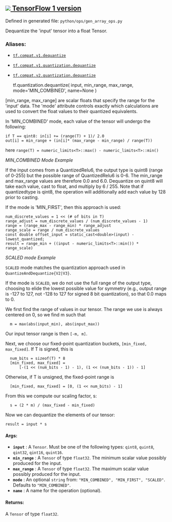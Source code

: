 [ ![](https://tensorflow.google.cn/images/tf_logo_32px.png) TensorFlow 1
version](/versions/r1.15/api_docs/python/tf/quantization/dequantize)  
---  
  
Defined in generated file: `python/ops/gen_array_ops.py`

Dequantize the 'input' tensor into a float Tensor.

### Aliases:

  * [`tf.compat.v1.dequantize`](/api_docs/python/tf/quantization/dequantize)
  * [`tf.compat.v1.quantization.dequantize`](/api_docs/python/tf/quantization/dequantize)
  * [`tf.compat.v2.quantization.dequantize`](/api_docs/python/tf/quantization/dequantize)

    
    
    tf.quantization.dequantize(
        input,
        min_range,
        max_range,
        mode='MIN_COMBINED',
        name=None
    )
    

[min_range, max_range] are scalar floats that specify the range for the
'input' data. The 'mode' attribute controls exactly which calculations are
used to convert the float values to their quantized equivalents.

In 'MIN_COMBINED' mode, each value of the tensor will undergo the following:

    
    
    if T == qint8: in[i] += (range(T) + 1)/ 2.0
    out[i] = min_range + (in[i]* (max_range - min_range) / range(T))
    

here `range(T) = numeric_limits<T>::max() - numeric_limits<T>::min()`

_MIN_COMBINED Mode Example_

If the input comes from a QuantizedRelu6, the output type is quint8 (range of
0-255) but the possible range of QuantizedRelu6 is 0-6. The min_range and
max_range values are therefore 0.0 and 6.0. Dequantize on quint8 will take
each value, cast to float, and multiply by 6 / 255. Note that if quantizedtype
is qint8, the operation will additionally add each value by 128 prior to
casting.

If the mode is 'MIN_FIRST', then this approach is used:

    
    
    num_discrete_values = 1 << (# of bits in T)
    range_adjust = num_discrete_values / (num_discrete_values - 1)
    range = (range_max - range_min) * range_adjust
    range_scale = range / num_discrete_values
    const double offset_input = static_cast<double>(input) - lowest_quantized;
    result = range_min + ((input - numeric_limits<T>::min()) * range_scale)
    

_SCALED mode Example_

`SCALED` mode matches the quantization approach used in
`QuantizeAndDequantize{V2|V3}`.

If the mode is `SCALED`, we do not use the full range of the output type,
choosing to elide the lowest possible value for symmetry (e.g., output range
is -127 to 127, not -128 to 127 for signed 8 bit quantization), so that 0.0
maps to 0.

We first find the range of values in our tensor. The range we use is always
centered on 0, so we find m such that

    
    
      m = max(abs(input_min), abs(input_max))
    

Our input tensor range is then `[-m, m]`.

Next, we choose our fixed-point quantization buckets, `[min_fixed,
max_fixed]`. If T is signed, this is

    
    
      num_bits = sizeof(T) * 8
      [min_fixed, max_fixed] =
          [-(1 << (num_bits - 1) - 1), (1 << (num_bits - 1)) - 1]
    

Otherwise, if T is unsigned, the fixed-point range is

    
    
      [min_fixed, max_fixed] = [0, (1 << num_bits) - 1]
    

From this we compute our scaling factor, s:

    
    
      s = (2 * m) / (max_fixed - min_fixed)
    

Now we can dequantize the elements of our tensor:

    
    
    result = input * s
    

#### Args:

  * **`input`** : A `Tensor`. Must be one of the following types: `qint8`, `quint8`, `qint32`, `qint16`, `quint16`.
  * **`min_range`** : A `Tensor` of type `float32`. The minimum scalar value possibly produced for the input.
  * **`max_range`** : A `Tensor` of type `float32`. The maximum scalar value possibly produced for the input.
  * **`mode`** : An optional `string` from: `"MIN_COMBINED", "MIN_FIRST", "SCALED"`. Defaults to `"MIN_COMBINED"`.
  * **`name`** : A name for the operation (optional).

#### Returns:

A `Tensor` of type `float32`.

